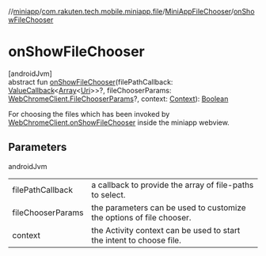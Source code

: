 //[miniapp](../../../index.md)/[com.rakuten.tech.mobile.miniapp.file](../index.md)/[MiniAppFileChooser](index.md)/[onShowFileChooser](on-show-file-chooser.md)

# onShowFileChooser

[androidJvm]\
abstract fun [onShowFileChooser](on-show-file-chooser.md)(filePathCallback: [ValueCallback](https://developer.android.com/reference/kotlin/android/webkit/ValueCallback.html)&lt;[Array](https://kotlinlang.org/api/latest/jvm/stdlib/kotlin/-array/index.html)&lt;[Uri](https://developer.android.com/reference/kotlin/android/net/Uri.html)&gt;&gt;?, fileChooserParams: [WebChromeClient.FileChooserParams](https://developer.android.com/reference/kotlin/android/webkit/WebChromeClient.FileChooserParams.html)?, context: [Context](https://developer.android.com/reference/kotlin/android/content/Context.html)): [Boolean](https://kotlinlang.org/api/latest/jvm/stdlib/kotlin/-boolean/index.html)

For choosing the files which has been invoked by [WebChromeClient.onShowFileChooser](https://developer.android.com/reference/kotlin/android/webkit/WebChromeClient.html#onshowfilechooser) inside the miniapp webview.

## Parameters

androidJvm

| | |
|---|---|
| filePathCallback | a callback to provide the array of file-paths to select. |
| fileChooserParams | the parameters can be used to customize the options of file chooser. |
| context | the Activity context can be used to start the intent to choose file. |
